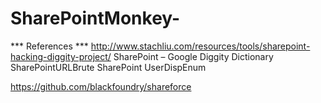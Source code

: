 SharePointMonkey-
=================

*** References ***
http://www.stachliu.com/resources/tools/sharepoint-hacking-diggity-project/
 SharePoint – Google Diggity Dictionary
 SharePointURLBrute
 SharePoint UserDispEnum


https://github.com/blackfoundry/shareforce
